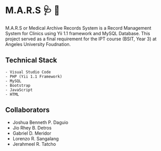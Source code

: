 # M.A.R.S 🩺 📄
M.A.R.S or Medical Archive Records System is a Record Management System for Clinics using Yii 1.1 framework and MySQL Database. This project served as a final requirement for the IPT course (BSIT, Year 3) at Angeles University Foudnation.

## Technical Stack
    - Visual Studio Code
    - PHP (Yii 1.1 Framework)
    - MySQL
    - Bootstrap
    - JavaScript
    - HTML
    
## Collaborators
- Joshua Benneth P. Daguio
- Jio Rhey B. Detros
- Gabriel D. Meridor
- Lorenzo R. Sangalang
- Jerahmeel R. Tatcho
